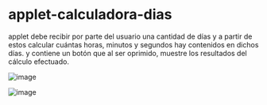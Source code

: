 # applet-calculadora-dias
applet debe recibir por parte del usuario una cantidad de días y a partir de 
estos calcular cuántas horas, minutos y segundos hay contenidos en dichos días. 
y contiene un botón que al ser oprimido, muestre los resultados del cálculo efectuado. 



![image](https://github.com/nelsonsegura/applet-calculadora-dias/assets/113456501/534fc8cc-54dc-479e-9ec4-5a2a41d92113)





![image](https://github.com/nelsonsegura/applet-calculadora-dias/assets/113456501/aa9540ba-4d41-4fb7-8aa4-695e6ab49d58)


